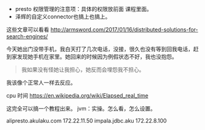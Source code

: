 - presto 权限管理的注意项：具体的权限放前面  课程里面。
- 泽辉的自定义connector也搞上也搞上。


这些文章可以看看
http://armsword.com/2017/01/16/distributed-solutions-for-search-engines/

今天她出门没带手机，我白天打了几次电话，没接，很久也没有等到回我电话，赶到家发现她手机在家里。她回来的时候因为例假状态不好，我也没抱怨。
>我如果没有怪她让我担心，她反而会埋怨我不担心。

我该像个正常人一样去反应。


cpu 时间
https://en.wikipedia.org/wiki/Elapsed_real_time


这完全可以搞一个教程出来。
jvm：实操。怎么看，怎么设置。


alipresto.akulaku.com   172.22.11.50
impala.jdbc.aku  172.22.8.100
